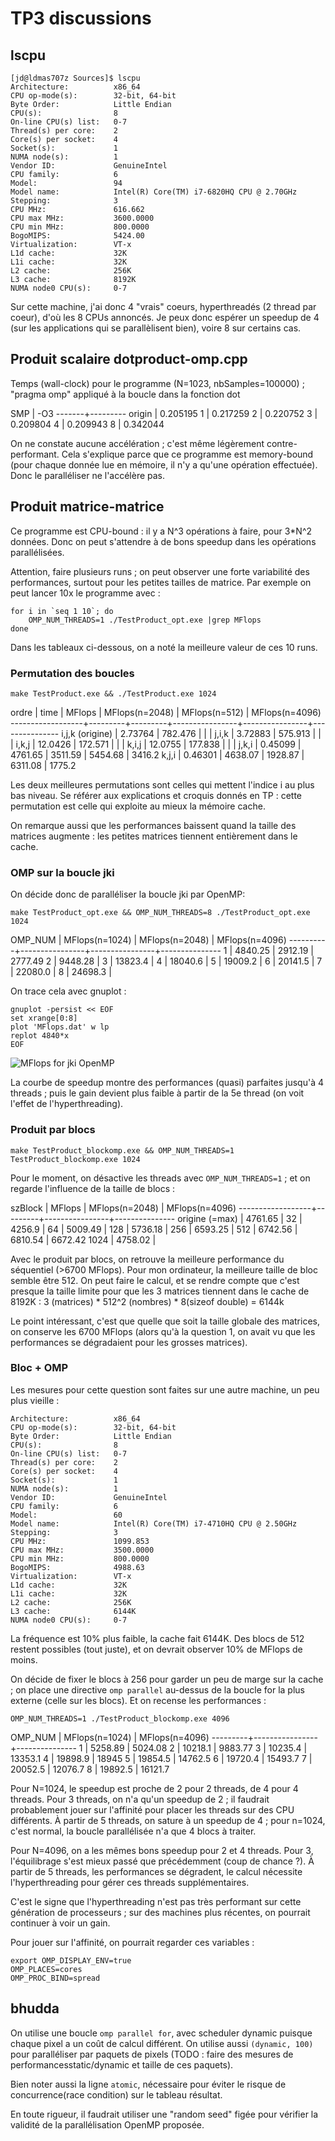 

# TP3 discussions


## lscpu
```
[jd@ldmas707z Sources]$ lscpu
Architecture:          x86_64
CPU op-mode(s):        32-bit, 64-bit
Byte Order:            Little Endian
CPU(s):                8
On-line CPU(s) list:   0-7
Thread(s) per core:    2
Core(s) per socket:    4
Socket(s):             1
NUMA node(s):          1
Vendor ID:             GenuineIntel
CPU family:            6
Model:                 94
Model name:            Intel(R) Core(TM) i7-6820HQ CPU @ 2.70GHz
Stepping:              3
CPU MHz:               616.662
CPU max MHz:           3600.0000
CPU min MHz:           800.0000
BogoMIPS:              5424.00
Virtualization:        VT-x
L1d cache:             32K
L1i cache:             32K
L2 cache:              256K
L3 cache:              8192K
NUMA node0 CPU(s):     0-7
```

Sur cette machine, j'ai donc 4 "vrais" coeurs, hyperthreadés (2 thread par coeur), d'où les 8 CPUs annoncés.
Je peux donc espérer un speedup de 4 (sur les applications qui se parallèlisent bien), voire 8 sur certains cas. 


## Produit scalaire dotproduct-omp.cpp

Temps (wall-clock) pour le programme (N=1023, nbSamples=100000) ; "pragma omp" appliqué à la boucle dans la fonction dot

SMP    | -O3
-------+---------
origin | 0.205195
1      | 0.217259
2      | 0.220752
3      | 0.209804
4      | 0.209943
8      | 0.342044

On ne constate aucune accélération ; c'est même légèrement contre-performant.
Cela s'explique parce que ce programme est memory-bound (pour chaque donnée lue en mémoire, il n'y a qu'une opération effectuée). Donc le paralléliser ne l'accélère pas. 





## Produit matrice-matrice


Ce programme est CPU-bound : il y a N^3 opérations à faire, pour 3*N^2 données.
Donc on peut s'attendre à de bons speedup dans les opérations parallélisées. 


Attention, faire plusieurs runs ; on peut observer une forte variabilité des performances, surtout pour les petites tailles de matrice. Par exemple on peut lancer 10x le programme avec :

```
for i in `seq 1 10`; do
    OMP_NUM_THREADS=1 ./TestProduct_opt.exe |grep MFlops
done
```
Dans les tableaux ci-dessous, on a noté la meilleure valeur de ces 10 runs.



### Permutation des boucles

`make TestProduct.exe && ./TestProduct.exe 1024`

  ordre           | time    | MFlops  | MFlops(n=2048) | MFlops(n=512)  | MFlops(n=4096)
------------------+---------+---------+----------------+----------------+---------------
i,j,k (origine)   | 2.73764 | 782.476 |                |                | 
j,i,k             | 3.72883 | 575.913 |                |                |
i,k,j             | 12.0426 | 172.571 |                |                |
k,i,j             | 12.0755 | 177.838 |                |                |
j,k,i             | 0.45099 | 4761.65 | 3511.59        | 5454.68        | 3416.2
k,j,i             | 0.46301 | 4638.07 | 1928.87        | 6311.08        | 1775.2

Les deux meilleures permutations sont celles qui mettent l'indice i au plus bas niveau.
Se référer aux explications et croquis donnés en TP : cette permutation est celle qui exploite au mieux la mémoire cache. 

On remarque aussi que les performances baissent quand la taille des matrices augmente : 
les petites matrices tiennent entièrement dans le cache. 



### OMP sur la boucle jki

On décide donc de paralléliser la boucle jki par OpenMP:

`make TestProduct_opt.exe && OMP_NUM_THREADS=8 ./TestProduct_opt.exe 1024`

  OMP_NUM | MFlops(n=1024) | MFlops(n=2048) |  MFlops(n=4096)
----------+----------------+----------------+---------------
1         |   4840.25      |     2912.19    |  2777.49
2         |   9448.28      |
3         |   13823.4      |
4         |   18040.6      |
5         |   19009.2      |
6         |   20141.5      |
7         |   22080.0      |
8         |   24698.3      |

On trace cela avec gnuplot :

```
gnuplot -persist << EOF 
set xrange[0:8]
plot 'MFlops.dat' w lp
replot 4840*x
EOF
```

![](./MFlops.png "MFlops for jki OpenMP")


La courbe de speedup montre des performances (quasi) parfaites jusqu'à 4 threads ; 
puis le gain devient plus faible à partir de la 5e thread (on voit l'effet de l'hyperthreading). 





### Produit par blocs

`make TestProduct_blockomp.exe && OMP_NUM_THREADS=1 TestProduct_blockomp.exe 1024`

Pour le moment, on désactive les threads avec `OMP_NUM_THREADS=1` ; 
et on regarde l'influence de la taille de blocs :

  szBlock         | MFlops  | MFlops(n=2048) | MFlops(n=4096)
------------------+---------+----------------+---------------
origine (=max)    | 4761.65 |
32                | 4256.9  |
64                | 5009.49 |
128               | 5736.18 |
256               | 6593.25 |
512               | 6742.56 |   6810.54      |  6672.42
1024              | 4758.02 |

Avec le produit par blocs, on retrouve la meilleure performance du séquentiel (>6700 MFlops). 
Pour mon ordinateur, la meilleure taille de bloc semble être 512.
On peut faire le calcul, et se rendre compte que c'est presque la taille limite pour que les 3 matrices tiennent dans le cache de 8192K :
 3 (matrices) * 512^2 (nombres) * 8(sizeof double) = 6144k
 
 
Le point intéressant, c'est que quelle que soit la taille globale des matrices, on conserve les 6700 MFlops (alors qu'à la question 1, on avait vu que les performances se dégradaient pour les grosses matrices).


### Bloc + OMP

Les mesures pour cette question sont faites sur une autre machine, un peu plus vieille :

```
Architecture:          x86_64
CPU op-mode(s):        32-bit, 64-bit
Byte Order:            Little Endian
CPU(s):                8
On-line CPU(s) list:   0-7
Thread(s) per core:    2
Core(s) per socket:    4
Socket(s):             1
NUMA node(s):          1
Vendor ID:             GenuineIntel
CPU family:            6
Model:                 60
Model name:            Intel(R) Core(TM) i7-4710HQ CPU @ 2.50GHz
Stepping:              3
CPU MHz:               1099.853
CPU max MHz:           3500.0000
CPU min MHz:           800.0000
BogoMIPS:              4988.63
Virtualization:        VT-x
L1d cache:             32K
L1i cache:             32K
L2 cache:              256K
L3 cache:              6144K
NUMA node0 CPU(s):     0-7
```

La fréquence est 10% plus faible, la cache fait 6144K. Des blocs de 512 restent possibles (tout juste), et on devrait observer 10% de MFlops de moins. 

On décide de fixer le blocs à 256 pour garder un peu de marge sur la cache ; 
on place une directive `omp parallel` au-dessus de la boucle for la plus externe (celle sur les blocs). 
Et on recense les performances :

`OMP_NUM_THREADS=1 ./TestProduct_blockomp.exe 4096`

 OMP_NUM | MFlops(n=1024) | MFlops(n=4096)
---------+----------------+---------------
 1       | 5258.89        | 5024.08
 2       | 10218.1        | 9883.77
 3       | 10235.4        | 13353.1
 4       | 19898.9        | 18945
 5       | 19854.5        | 14762.5
 6       | 19720.4        | 15493.7
 7       | 20052.5        | 12076.7
 8       | 19892.5        | 16121.7

Pour N=1024, le speedup est proche de 2 pour 2 threads, de 4 pour 4 threads. 
Pour 3 threads, on n'a qu'un speedup de 2 ; il faudrait probablement jouer sur l'affinité pour placer les threads sur des CPU différents. 
À partir de 5 threads, on sature à un speedup de 4 ; pour n=1024, c'est normal, la boucle parallélisée n'a que 4 blocs à traiter. 

Pour N=4096, on a les mêmes bons speedup pour 2 et 4 threads. Pour 3, l'équilibrage s'est mieux passé que précédemment (coup de chance ?).
À partir de 5 threads, les performances se dégradent, le calcul nécessite l'hyperthreading pour gérer ces threads supplémentaires.

C'est le signe que l'hyperthreading n'est pas très performant sur cette génération de processeurs ; sur des machines plus récentes, on pourrait continuer à voir un gain.


Pour jouer sur l'affinité, on pourrait regarder ces variables :
```
export OMP_DISPLAY_ENV=true
OMP_PLACES=cores
OMP_PROC_BIND=spread
```

## bhudda

On utilise une boucle `omp parallel for`, avec scheduler dynamic puisque chaque pixel a un coût de calcul différent. On utilise aussi `(dynamic, 100)` pour paralléliser par paquets de pixels (TODO : faire des mesures de performancesstatic/dynamic et taille de ces paquets).

Bien noter aussi la ligne `atomic`, nécessaire pour éviter le risque de concurrence(race condition) sur le tableau résultat.

En toute rigueur, il faudrait utiliser une "random seed" figée pour vérifier la validité de la parallélisation OpenMP proposée. 
